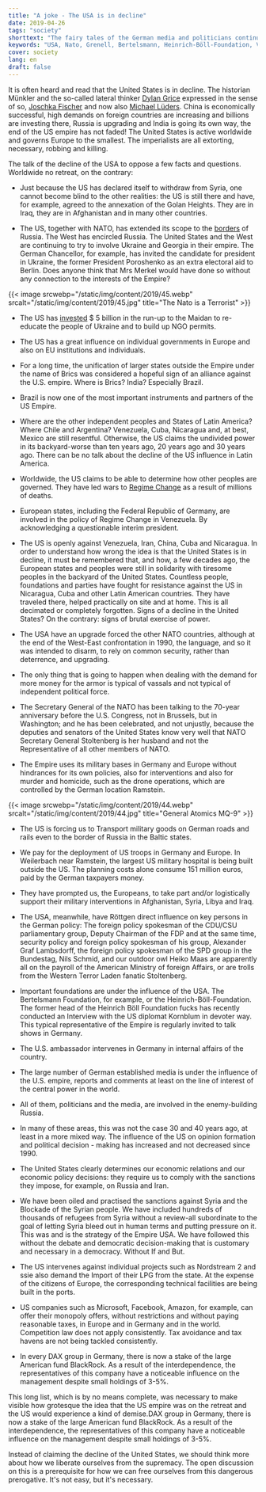 ```yaml
---
title: "A joke - The USA is in decline"
date: 2019-04-26
tags: "society"
shorttext: "The fairy tales of the German media and politicians continue. The US Imperialist is shrinking. The German education policy should have provided education, then you can recognize the Propaganda."
keywords: "USA, Nato, Grenell, Bertelsmann, Heinrich-Böll-Foundation, Venezuela, Iraq, Syria, Georgia, Ukraine, West Lies, West Propaganda, Propganda, Fakenews"
cover: society
lang: en
draft: false
---
```


It is often heard and read that the United States is in decline. The historian Münkler and the so-called lateral thinker [Dylan Grice](https://www.handelsblatt.com/finanzen/anlagestrategie/trends/querdenker-dylan-grice-ueber-die-usa-amerika-ist-eine-nation-im-niedergang/3390018.html "Amerika ist eine Nation im Niedergang") expressed in the sense of so, [Joschka Fischer](https://www.zeit.de/2018/11/usa-donald-trump-analyse-joschka-fischer "Abgesang auf Amerika") and now also [Michael Lüders](https://www.ipg-journal.de/regionen/global/artikel/detail/eine-katastrophe-reicht-3382/ "Eine Katastrophe reicht "). China is economically successful, high demands on foreign countries are increasing and billions are investing there, Russia is upgrading and India is going its own way, the end of the US empire has not faded! The United States is active worldwide and governs Europe to the smallest. The imperialists are all extorting, necessary, robbing and killing.

The talk of the decline of the USA to oppose a few facts and questions. Worldwide no retreat, on the contrary:

  - Just because the US has declared itself to withdraw from Syria, one cannot become blind to the other realities: the US is still there and have, for example, agreed to the annexation of the Golan Heights. They are in Iraq, they are in Afghanistan and in many other countries.

  - The US, together with NATO, has extended its scope to the [borders](https://newspunch.com/nato-to-deploy-4000-troops-near-russias-borders-by-may/ "NATO is set to deploy a deterrent and possible fighting force of 4,000 troops to the Baltic region by May 2017") of Russia. The West has encircled Russia. The United States and the West are continuing to try to involve Ukraine and Georgia in their empire. The German Chancellor, for example, has invited the candidate for president in Ukraine, the former President Poroshenko as an extra electoral aid to Berlin. Does anyone think that Mrs Merkel would have done so without any connection to the interests of the Empire?

{{< image srcwebp="/static/img/content/2019/45.webp" srcalt="/static/img/content/2019/45.jpg" title="The Nato is a Terrorist" >}}

  - The US has [invested](https://www.politifact.com/punditfact/statements/2014/mar/19/facebook-posts/united-states-spent-5-billion-ukraine-anti-governm/ "The United States spent $5 billion on Ukraine anti-government riots") $ 5 billion in the run-up to the Maidan to re-educate the people of Ukraine and to build up NGO permits.

  - The US has a great influence on individual governments in Europe and also on EU institutions and individuals.

  - For a long time, the unification of larger states outside the Empire under the name of Brics was considered a hopeful sign of an alliance against the U.S. empire. Where is Brics? India? Especially Brazil.

  - Brazil is now one of the most important instruments and partners of the US Empire.

  - Where are the other independent peoples and States of Latin America? Where Chile and Argentina? Venezuela, Cuba, Nicaragua and, at best, Mexico are still resentful. Otherwise, the US claims the undivided power in its backyard-worse than ten years ago, 20 years ago and 30 years ago. There can be no talk about the decline of the US influence in Latin America.

  - Worldwide, the US claims to be able to determine how other peoples are governed. They have led wars to [Regime Change](https://en.wikipedia.org/wiki/United_States_involvement_in_regime_change "United States involvement in regime change") as a result of millions of deaths.

  - European states, including the Federal Republic of Germany, are involved in the policy of Regime Change in Venezuela. By acknowledging a questionable interim president.

  - The US is openly against Venezuela, Iran, China, Cuba and Nicaragua. In order to understand how wrong the idea is that the United States is in decline, it must be remembered that, and how, a few decades ago, the European states and peoples were still in solidarity with tiresome peoples in the backyard of the United States. Countless people, foundations and parties have fought for resistance against the US in Nicaragua, Cuba and other Latin American countries. They have traveled there, helped practically on site and at home. This is all decimated or completely forgotten. Signs of a decline in the United States? On the contrary: signs of brutal exercise of power.

  - The USA have an upgrade forced the other NATO countries, although at the end of the West-East confrontation in 1990, the language, and so it was intended to disarm, to rely on common security, rather than deterrence, and upgrading.

  - The only thing that is going to happen when dealing with the demand for more money for the armor is typical of vassals and not typical of independent political force.

  - The Secretary General of the NATO has been talking to the 70-year anniversary before the U.S. Congress, not in Brussels, but in Washington; and he has been celebrated, and not unjustly, because the deputies and senators of the United States know very well that NATO Secretary General Stoltenberg is her husband and not the Representative of all other members of NATO.

  - The Empire uses its military bases in Germany and Europe without hindrances for its own policies, also for interventions and also for murder and homicide, such as the drone operations, which are controlled by the German location Ramstein.

{{< image srcwebp="/static/img/content/2019/44.webp" srcalt="/static/img/content/2019/44.jpg" title="General Atomics MQ-9" >}}

  - The US is forcing us to Transport military goods on German roads and rails even to the border of Russia in the Baltic states.

  - We pay for the deployment of US troops in Germany and Europe. In Weilerbach near Ramstein, the largest US military hospital is being built outside the US. The planning costs alone consume 151 million euros, paid by the German taxpayers money. 

  - They have prompted us, the Europeans, to take part and/or logistically support their military interventions in Afghanistan, Syria, Libya and Iraq.

  - The USA, meanwhile, have Röttgen direct influence on key persons in the German policy: The foreign policy spokesman of the CDU/CSU parliamentary group, Deputy Chairman of the FDP and at the same time, security policy and foreign policy spokesman of his group, Alexander Graf Lambsdorff, the foreign policy spokesman of the SPD group in the Bundestag, Nils Schmid, and our outdoor owl Heiko Maas are apparently all on the payroll of the American Ministry of foreign Affairs, or are trolls from the Western Terror Laden fanatic Stoltenberg. 

  - Important foundations are under the influence of the USA. The Bertelsmann Foundation, for example, or the Heinrich-Böll-Foundation. The former head of the Heinrich Böll Foundation fucks has recently conducted an Interview with the US diplomat Kornblum in devoter way. This typical representative of the Empire is regularly invited to talk shows in Germany.

  - The U.S. ambassador intervenes in Germany in internal affairs of the country.

  - The large number of German established media is under the influence of the U.S. empire, reports and comments at least on the line of interest of the central power in the world.

  - All of them, politicians and the media, are involved in the enemy-building Russia.

  - In many of these areas, this was not the case 30 and 40 years ago, at least in a more mixed way. The influence of the US on opinion formation and political decision - making has increased and not decreased since 1990.

  - The United States clearly determines our economic relations and our economic policy decisions: they require us to comply with the sanctions they impose, for example, on Russia and Iran.

  - We have been oiled and practised the sanctions against Syria and the Blockade of the Syrian people. We have included hundreds of thousands of refugees from Syria without a review-all subordinate to the goal of letting Syria bleed out in human terms and putting pressure on it. This was and is the strategy of the Empire USA. We have followed this without the debate and democratic decision-making that is customary and necessary in a democracy. Without If and But.

  - The US intervenes against individual projects such as Nordstream 2 and ssie also demand the Import of their LPG from the state. At the expense of the citizens of Europe, the corresponding technical facilities are being built in the ports.

  - US companies such as Microsoft, Facebook, Amazon, for example, can offer their monopoly offers, without restrictions and without paying reasonable taxes, in Europe and in Germany and in the world. Competition law does not apply consistently. Tax avoidance and tax havens are not being tackled consistently.

  - In every DAX group in Germany, there is now a stake of the large American fund BlackRock. As a result of the interdependence, the representatives of this company have a noticeable influence on the management despite small holdings of 3-5%.

This long list, which is by no means complete, was necessary to make visible how grotesque the idea that the US empire was on the retreat and the US would experience a kind of demise.DAX group in Germany, there is now a stake of the large American fund BlackRock. As a result of the interdependence, the representatives of this company have a noticeable influence on the management despite small holdings of 3-5%.

Instead of claiming the decline of the United States, we should think more about how we liberate ourselves from the supremacy. The open discussion on this is a prerequisite for how we can free ourselves from this dangerous prerogative. It's not easy, but it's necessary.
